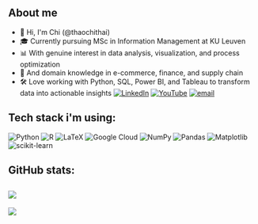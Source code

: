 ## About me
- 👋 Hi, I'm Chi (@thaochithai)
- 🎓 Currently pursuing MSc in Information Management at KU Leuven
- 📊 With genuine interest in data analysis, visualization, and process optimization
- 💼 And domain knowledge in e-commerce, finance, and supply chain
- 🛠️ Love working with Python, SQL, Power BI, and Tableau to transform data into actionable insights
[![LinkedIn](https://img.shields.io/badge/LinkedIn-%230077B5.svg?logo=linkedin&logoColor=white)](https://linkedin.com/in/thaochithai) [![YouTube](https://img.shields.io/badge/YouTube-%23FF0000.svg?logo=YouTube&logoColor=white)](https://youtube.com/@@chiandbi) [![email](https://img.shields.io/badge/Email-D14836?logo=gmail&logoColor=white)](mailto:thaochi.thai.job@gmail.com) 

## Tech stack i'm using:
![Python](https://img.shields.io/badge/python-3670A0?style=for-the-badge&logo=python&logoColor=ffdd54) ![R](https://img.shields.io/badge/r-%23276DC3.svg?style=for-the-badge&logo=r&logoColor=white) ![LaTeX](https://img.shields.io/badge/latex-%23008080.svg?style=for-the-badge&logo=latex&logoColor=white) ![Google Cloud](https://img.shields.io/badge/GoogleCloud-%234285F4.svg?style=for-the-badge&logo=google-cloud&logoColor=white) ![NumPy](https://img.shields.io/badge/numpy-%23013243.svg?style=for-the-badge&logo=numpy&logoColor=white) ![Pandas](https://img.shields.io/badge/pandas-%23150458.svg?style=for-the-badge&logo=pandas&logoColor=white) ![Matplotlib](https://img.shields.io/badge/Matplotlib-%23ffffff.svg?style=for-the-badge&logo=Matplotlib&logoColor=black) ![scikit-learn](https://img.shields.io/badge/scikit--learn-%23F7931E.svg?style=for-the-badge&logo=scikit-learn&logoColor=white)

## GitHub stats:
![](https://nirzak-streak-stats.vercel.app/?user=thaochithai&theme=dark&hide_border=false)<br/>
---
[![](https://visitcount.itsvg.in/api?id=thaochithai&icon=0&color=0)](https://visitcount.itsvg.in)
